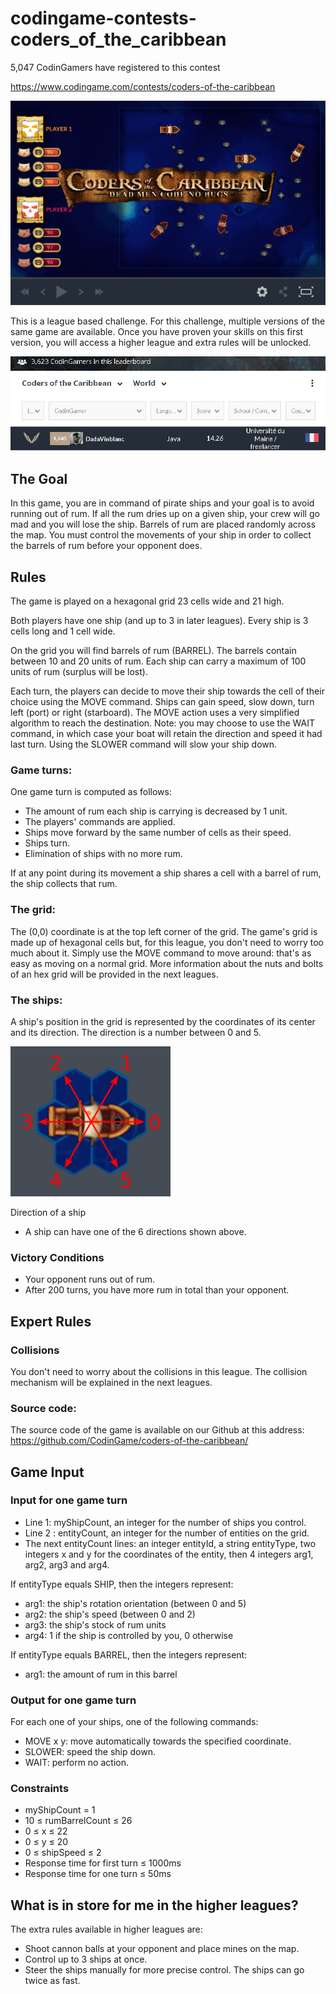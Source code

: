 # codingame-contests-coders_of_the_caribbean
5,047 CodinGamers have registered to this contest

https://www.codingame.com/contests/coders-of-the-caribbean

![alt text](screenshots/ScreenShot001.png)

This is a league based challenge.
For this challenge, multiple versions of the same game are available. Once you have proven your skills on this first version, you will access a higher league and extra rules will be unlocked.

![alt text](screenshots/ScreenShot000.png)

## The Goal

In this game, you are in command of pirate ships and your goal is to avoid running out of rum. If all the rum dries up on a given ship, your crew will go mad and you will lose the ship. Barrels of rum are placed randomly across the map. You must control the movements of your ship in order to collect the barrels of rum before your opponent does.

## Rules

The game is played on a hexagonal grid 23 cells wide and 21 high.

Both players have one ship (and up to 3 in later leagues). Every ship is 3 cells long and 1 cell wide.

On the grid you will find barrels of rum (BARREL). The barrels contain between 10 and 20 units of rum. Each ship can carry a maximum of 100 units of rum (surplus will be lost).

Each turn, the players can decide to move their ship towards the cell of their choice using the MOVE command. Ships can gain speed, slow down, turn left (port) or right (starboard). The MOVE action uses a very simplified algorithm to reach the destination.
Note: you may choose to use the WAIT command, in which case your boat will retain the direction and speed it had last turn. Using the SLOWER command will slow your ship down.

### Game turns:

One game turn is computed as follows:
- The amount of rum each ship is carrying is decreased by 1 unit.
- The players' commands are applied.
- Ships move forward by the same number of cells as their speed.
- Ships turn.
- Elimination of ships with no more rum.

If at any point during its movement a ship shares a cell with a barrel of rum, the ship collects that rum.

### The grid:

The (0,0) coordinate is at the top left corner of the grid. The game's grid is made up of hexagonal cells but, for this league, you don't need to worry too much about it. Simply use the MOVE command to move around: that's as easy as moving on a normal grid. More information about the nuts and bolts of an hex grid will be provided in the next leagues.

### The ships:

A ship's position in the grid is represented by the coordinates of its center and its direction. The direction is a number between 0 and 5.


![alt text](screenshots/ScreenShot002.png)

Direction of a ship
- A ship can have one of the 6 directions shown above.
 
### Victory Conditions
- Your opponent runs out of rum.
- After 200 turns, you have more rum in total than your opponent.

## Expert Rules

### Collisions

You don't need to worry about the collisions in this league. The collision mechanism will be explained in the next leagues.

### Source code:

The source code of the game is available on our Github at this address: https://github.com/CodinGame/coders-of-the-caribbean/

## Game Input

### Input for one game turn

- Line 1: myShipCount, an integer for the number of ships you control.
- Line 2 : entityCount, an integer for the number of entities on the grid.
- The next entityCount lines: an integer entityId, a string entityType, two integers x and y for the coordinates of the entity, then 4 integers arg1, arg2, arg3 and arg4.

If entityType equals SHIP, then the integers represent:
- arg1: the ship's rotation orientation (between 0 and 5)
- arg2: the ship's speed (between 0 and 2)
- arg3: the ship's stock of rum units
- arg4: 1 if the ship is controlled by you, 0 otherwise

If entityType equals BARREL, then the integers represent:
- arg1: the amount of rum in this barrel

### Output for one game turn
For each one of your ships, one of the following commands:
- MOVE x y: move automatically towards the specified coordinate.
- SLOWER: speed the ship down.
- WAIT: perform no action.

### Constraints

- myShipCount = 1
- 10 ≤ rumBarrelCount ≤ 26
- 0 ≤ x ≤ 22
- 0 ≤ y ≤ 20
- 0 ≤ shipSpeed ≤ 2
- Response time for first turn ≤ 1000ms
- Response time for one turn ≤ 50ms

## What is in store for me in the higher leagues?

The extra rules available in higher leagues are:
- Shoot cannon balls at your opponent and place mines on the map.
- Control up to 3 ships at once.
- Steer the ships manually for more precise control. The ships can go twice as fast.

